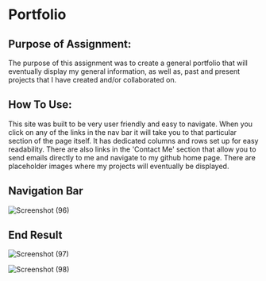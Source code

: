 # Portfolio

## Purpose of Assignment:

The purpose of this assignment was to create a general portfolio that will eventually display my general information, as well as, past and present projects that I have created and/or collaborated on. 

## How To Use:

This site was built to be very user friendly and easy to navigate. When you click on any of the links in the nav bar it will take you to that particular section of the page itself. It has dedicated columns and rows set up for easy readability. There are also links in the 'Contact Me' section that allow you to send emails directly to me and navigate to my github home page. There are placeholder images where my projects will eventually be displayed.

## Navigation Bar

![Screenshot (96)](https://user-images.githubusercontent.com/81654878/123017544-6bab3380-d392-11eb-86ec-0ddaef3b1a42.png)

## End Result

![Screenshot (97)](https://user-images.githubusercontent.com/81654878/123017769-e3795e00-d392-11eb-9880-d09ba6b941ea.png)

![Screenshot (98)](https://user-images.githubusercontent.com/81654878/123017781-e83e1200-d392-11eb-908f-a1da17bece8a.png)



